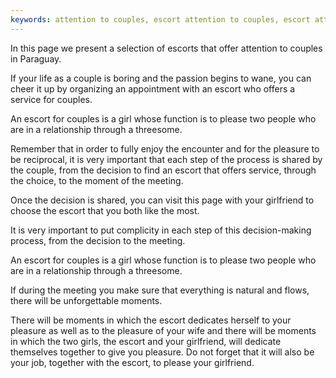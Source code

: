 ```yaml
---
keywords: attention to couples, escort attention to couples, escort attention to couples paraguay
---
```

In this page we present a selection of escorts that offer attention to couples in Paraguay.

If your life as a couple is boring and the passion begins to wane, you can cheer it up by organizing an appointment with an escort who offers a service for couples.

An escort for couples is a girl whose function is to please two people who are in a relationship through a threesome.

Remember that in order to fully enjoy the encounter and for the pleasure to be reciprocal, it is very important that each step of the process is shared by the couple, from the decision to find an escort that offers service, through the choice, to the moment of the meeting.

Once the decision is shared, you can visit this page with your girlfriend to choose the escort that you both like the most.

It is very important to put complicity in each step of this decision-making process, from the decision to the meeting.

An escort for couples is a girl whose function is to please two people who are in a relationship through a threesome.

If during the meeting you make sure that everything is natural and flows, there will be unforgettable moments.

There will be moments in which the escort dedicates herself to your pleasure as well as to the pleasure of your wife and there will be moments in which the two girls, the escort and your girlfriend, will dedicate themselves together to give you pleasure. Do not forget that it will also be your job, together with the escort, to please your girlfriend.